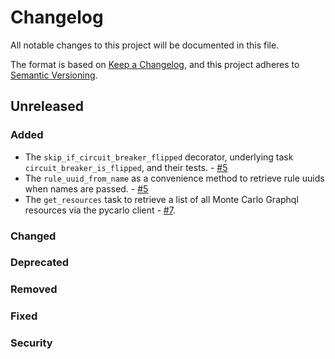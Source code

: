 # Changelog

All notable changes to this project will be documented in this file.

The format is based on [Keep a Changelog](https://keepachangelog.com/en/1.0.0/),
and this project adheres to [Semantic Versioning](https://semver.org/spec/v2.0.0.html).

## Unreleased

### Added

- The `skip_if_circuit_breaker_flipped` decorator, underlying task `circuit_breaker_is_flipped`, and their tests. - [#5](https://github.com/PrefectHQ/prefect-monte-carlo/pull/5)
- The `rule_uuid_from_name` as a convenience method to retrieve rule uuids when names are passed. - [#5](https://github.com/PrefectHQ/prefect-monte-carlo/pull/5)
- The `get_resources` task to retrieve a list of all Monte Carlo Graphql resources via the pycarlo client - [#7](https://github.com/PrefectHQ/prefect-monte-carlo/issues/7).

### Changed

### Deprecated

### Removed

### Fixed

### Security
